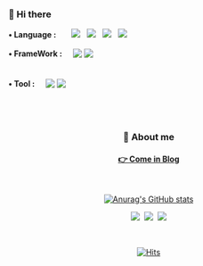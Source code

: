 ### 👋 Hi there

<div style="display:flex; flex-direction: column;">
  <div>
    <span style="font-weight: 700">• Language :</span> &nbsp &nbsp &nbsp
    <img src="https://img.shields.io/badge/JavaScript-F7DF1E?style=flat&logo=JavaScript&logoColor=white"/> &nbsp
    <img src="https://img.shields.io/badge/TypeScript-3178C6?style=flat&logo=TypeScript&logoColor=white"/> &nbsp
    <img src="https://img.shields.io/badge/Node-339933?style=flat&logo=Node.js&logoColor=white"/> &nbsp 
    <img src="https://img.shields.io/badge/Python-3766AB?style=flat&logo=Python&logoColor=white"/> &nbsp
  </div>

  <br />
  
  <div style="display: flex; align-item: center; margin-bottom: 20px">
    <span style="font-weight: 700">• FrameWork :</span> &nbsp &nbsp &nbsp
    <img src="https://img.shields.io/badge/React-20232a?style=flat-square&logo=React&logoColor=#5bccea"/></a>&nbsp
    <img src="https://img.shields.io/badge/React Native-20232a?style=flat-square&logo=React&logoColor=#5bccea"/></a>&nbsp
  </div>
  
   <br />

  <div style="display: flex; align-item: center; margin-bottom: 20px">
    <span style="font-weight: 700">• Tool :</span> &nbsp &nbsp &nbsp
  <img src="http://img.shields.io/badge/Visual Studio Code-007ACC?style&logo=Visual Studio Code&logoColor=white"/></a> &nbsp
  <img src="http://img.shields.io/badge/Git-F05032?style&logo=Git&logoColor=white"/></a> &nbsp
  </div>

</div>

<br>

<br>

<h3 align="center"> 🧩 About me </h3>

<div align="center" style="text-align:center">
  <h4><a href="https://woong.gitbook.io/blog/"> 👉 Come in Blog </a></h4> &nbsp
</div>
  
<div align="center">

<!-- 상태창 -->

[![Anurag's GitHub stats](https://github-readme-stats.vercel.app/api?username=parkgeonwoong&show_icons=true&theme=dracula)](https://github.com/anuraghazra/github-readme-stats)

</div>

<p align="center">
    <a href="https://woong.gitbook.io/blog/" /><img src="https://img.shields.io/badge/GitBook-3884FF?style&logo=GitBook&logoColor=white"/></a>&nbsp
    <a href="hk77kh@gmail.com" /><img src="https://img.shields.io/badge/Gmail-d14836?style&logo=Gmail&logoColor=white"/></a>&nbsp
    <a href="https://github.com/parkgeonwoong" /><img src="https://img.shields.io/badge/GitHub-black?style&logo=GitHub&logoColor=white"/></a>
</p><br>
  
<div align="center">

  <!-- 조회수 -->

[![Hits](https://hits.seeyoufarm.com/api/count/incr/badge.svg?url=https%3A%2F%2Fgithub.com%2Fparkgeonwoong&count_bg=%23F95B8F&title_bg=%23686565&icon=github.svg&icon_color=%23E7E7E7&title=hits&edge_flat=false)](https://hits.seeyoufarm.com)

 </div>
 
 
<!-- gif -->
  <!-- <img src="https://user-images.githubusercontent.com/65653053/124874707-00ed2f80-e003-11eb-9c94-a1245e7294f5.gif"  width=30%  /> -->
  
<!--   [![Portfoilio](https://img.shields.io/badge/Notion-black?logo=notion)](https://quick-abrosaurus-2e0.notion.site/Jun-1d591cf3aad7472abe52ae419d2d467e) -->
